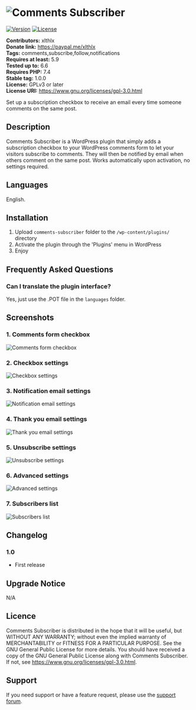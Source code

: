 # ![Comments Subscriber](assets/banner.png "WordPress Plugin")

[![Version](https://img.shields.io/badge/version-1.0.0-blueviolet)](https://plugintests.com/plugins/wporg/comments-subscriber/latest) [![License](https://img.shields.io/badge/license-GPL_v3-blueviolet)](https://github.com/xlthlx/comments-subscriber/blob/main/LICENSE)


**Contributors:** xlthlx \
**Donate link:** https://paypal.me/xlthlx \
**Tags:** comments,subscribe,follow,notifications \
**Requires at least:** 5.9 \
**Tested up to:** 6.6 \
**Requires PHP:** 7.4 \
**Stable tag:** 1.0.0 \
**License:** GPLv3 or later \
**License URI:** https://www.gnu.org/licenses/gpl-3.0.html

Set up a subscription checkbox to receive an email every time someone comments on the same post.

## Description

Comments Subscriber is a WordPress plugin that simply adds a subscription checkbox to your WordPress comments form to let your visitors subscribe to comments.
They will then be notified by email when others comment on the same post. Works automatically upon activation, no settings required.

## Languages

English.

## Installation

1. Upload `comments-subscriber` folder to the `/wp-content/plugins/` directory
2. Activate the plugin through the 'Plugins' menu in WordPress
3. Enjoy

## Frequently Asked Questions

### Can I translate the plugin interface?

Yes, just use the .POT file in the `languages` folder.

## Screenshots

### 1. Comments form checkbox

![Comments form checkbox](assets/screenshot-1.jpg)

### 2. Checkbox settings

![Checkbox settings](assets/screenshot-2.jpg)

### 3. Notification email settings

![Notification email settings](assets/screenshot-3.jpg)

### 4. Thank you email settings

![Thank you email settings](assets/screenshot-4.jpg)

### 5. Unsubscribe settings

![Unsubscribe settings](assets/screenshot-5.jpg)

### 6. Advanced settings

![Advanced settings](assets/screenshot-6.jpg)

### 7. Subscribers list

![Subscribers list](assets/screenshot-7.jpg)


## Changelog

### 1.0

* First release

## Upgrade Notice

N/A

## Licence

Comments Subscriber is distributed in the hope that it will be useful, but WITHOUT ANY WARRANTY; without even the implied warranty of MERCHANTABILITY or FITNESS FOR A PARTICULAR PURPOSE. See the GNU General Public License for more details. You should have received a copy of the GNU General Public License along with Comments Subscriber.
If not, see https://www.gnu.org/licenses/gpl-3.0.html.

## Support

If you need support or have a feature request, please use the [support forum](https://wordpress.org/support/plugin/comments-subscriber/).
